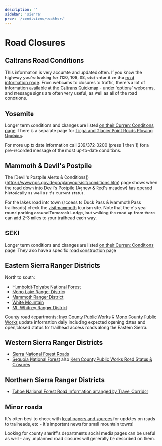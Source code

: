 ```yaml
---
description: ''
sidebar: 'sierra'
prev: '/conditions/weather/'
---
```


# Road Closures

## Caltrans Road Conditions 

This information is very accurate and updated often.  If you know the highway you're looking for (120, 108, 88, etc) enter it on the [road information page](https://roads.dot.ca.gov/roadscell.php). From webcams to closures to traffic, there's a lot of information available at the [Caltrans Quickmap](http://quickmap.dot.ca.gov/) - under 'options' webcams, and message signs are often very useful, as well as all of the road conditions.

## Yosemite

Longer term conditions and changes are listed [on their Current Conditions page](https://www.nps.gov/yose/planyourvisit/conditions.htm). There is a separate page for [Tioga and Glacier Point Roads Plowing Updates](https://www.nps.gov/yose/planyourvisit/tioga.htm).

For more up to date information call 209/372-0200 (press 1 then 1) for a pre-recorded message of the most up-to-date conditions.

## Mammoth & Devil's Postpile

The [Devil's Postpile Alerts & Conditions])(https://www.nps.gov/depo/planyourvisit/conditions.htm) page shows when the road down into Devil's Postpile (Agnew & Red's meadow) has opened historically as well as it's current status.

For the lakes road into town (access to Duck Pass & Mammoth Pass trailheads) check the [visitmammoth](https://www.visitmammoth.com/blogs/activity-road-updates/) tourism site. Note that there's year round parking around Tamarack Lodge, but walking the road up from there can add 2-3 miles to your trailhead each way.

## SEKI

Longer term conditions and changes are listed [on their Current Conditions page](https://www.nps.gov/seki/planyourvisit/conditions.htm). They also have a specific [road construction page](https://www.nps.gov/seki/planyourvisit/road-construction.htm)

## Eastern Sierra Ranger Districts

North to south:
- [Humboldt-Toiyabe National Forest](https://www.fs.usda.gov/detail/htnf/alerts-notices/?cid=fseprd573269)
- [Mono Lake Ranger District](https://www.fs.usda.gov/recarea/inyo/recarea/?recid=20252)
- [Mammoth Ranger District](https://www.fs.usda.gov/recarea/inyo/recarea/?recid=20238)
- [White Mountain](https://www.fs.usda.gov/recarea/inyo/recreation/hiking/recarea/?recid=20230&actid=51)
- [Mt. Whitney Ranger District](https://www.fs.usda.gov/recarea/inyo/recarea/?recid=20258)

County road departments: [Inyo County Public Works](https://www.inyocounty.us/services/public-works/road-department) & [Mono County Public Works](https://www.monocounty.ca.gov/roads) update information daily including expected opening dates and open/closed status for trailhead access roads along the Eastern Sierra.

## Western Sierra Ranger Districts

- [Sierra National Forest Roads](https://www.fs.usda.gov/detail/sierra/home/?cid=stelprdb5399344)
- [Sequoia National Forest](https://www.fs.usda.gov/detail/sequoia/news-events/?cid=FSEPRD481949) also [Kern County Public Works Road Status & Closures](https://kernpublicworks.com/transportation/road-status-closures/)

## Northern Sierra Ranger Districts
- [Tahoe National Forest Road Information arranged by Travel Corridor](https://www.fs.usda.gov/detail/tahoe/alerts-notices/?cid=stelprdb5299395)

## Minor roads

It's often best to check with [local papers and sources](/resources/local/) for updates on roads to trailheads, etc - it's important news for small mountain towns!

Looking for county sheriff's departments social media pages can be useful as well - any unplanned road closures will generally be described on them.

